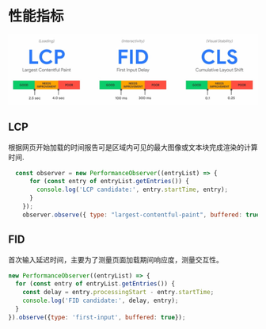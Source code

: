# 性能指标

![](2022-03-19-20-43-52.png)

## LCP
根据网页开始加载的时间报告可是区域内可见的最大图像或文本块完成渲染的计算时间.

```js
  const observer = new PerformanceObserver((entryList) => {
      for (const entry of entryList.getEntries()) {
        console.log('LCP candidate:', entry.startTime, entry);
      }
    });
    observer.observe({ type: "largest-contentful-paint", buffered: true });
```

## FID
首次输入延迟时间，主要为了测量页面加载期间响应度，测量交互性。
```js
new PerformanceObserver((entryList) => {
  for (const entry of entryList.getEntries()) {
    const delay = entry.processingStart - entry.startTime;
    console.log('FID candidate:', delay, entry);
  }
}).observe({type: 'first-input', buffered: true});
```